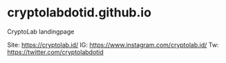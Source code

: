 # cryptolabdotid.github.io
CryptoLab landingpage

Site: https://cryptolab.id/
IG: https://www.instagram.com/cryptolab.id/
Tw: https://twitter.com/cryptolabdotid
